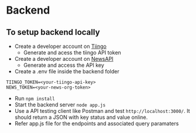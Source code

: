 # Backend

## To setup backend locally 
- Create a developer account on [Tiingo](https://api.tiingo.com/)
    - Generate and acess the tiingo API token
- Create a developer account on [NewsAPI](https://newsapi.org/)
    - Generate and access the API key
- Create a .env file inside the backend folder
```
TIINGO_TOKEN=<your-tiingo-api-key>
NEWS_TOKEN=<your-news-org-token>
```
- Run `npm install`
- Start the backend server `node app.js`
- Use a API testing client like Postman and test  `http://localhost:3000/`. It should return a JSON with key status and value online.
- Refer app.js file for the endpoints and associated query paramaters 

